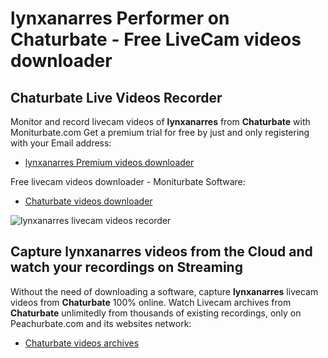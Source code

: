 # lynxanarres Performer on Chaturbate - Free LiveCam videos downloader

## Chaturbate Live Videos Recorder

Monitor and record livecam videos of **lynxanarres** from **Chaturbate** with Moniturbate.com
Get a premium trial for free by just and only registering with your Email address:
* [lynxanarres Premium videos downloader](https://moniturbate.com/request-demo-licence-key.html)

Free livecam videos downloader - Moniturbate Software:
* [Chaturbate videos downloader](https://moniturbate.com/moniturbate-download-software.html)

![lynxanarres livecam videos recorder](https://peachurnet.com/templates/moniturbate-software.png)


## Capture lynxanarres videos from the Cloud and watch your recordings on Streaming

Without the need of downloading a software, capture **lynxanarres** livecam videos from **Chaturbate** 100% online.
Watch Livecam archives from **Chaturbate** unlimitedly from thousands of existing recordings, only on Peachurbate.com and its websites network:
* [Chaturbate videos archives](https://peachurnet.com/)